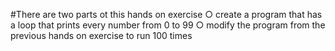  #There are two parts ot this hands on exercise
 ○ create a program that has a loop that prints every number from 0 to 99
 ○ modify the program from the previous hands on exercise to run 100 times